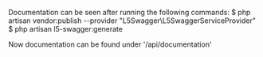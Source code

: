 Documentation can be seen after running the following commands:
$ php artisan vendor:publish --provider "L5Swagger\L5SwaggerServiceProvider"
$ php artisan l5-swagger:generate

Now documentation can be found under '/api/documentation'
